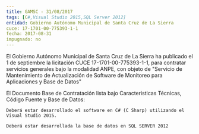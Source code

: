 ```yaml
---
title: GAMSC - 31/08/2017
tags: [C#,Visual Studio 2015,SQL Server 2012]
entidad: Gobierno Autónomo Municipal de Santa Cruz de La Sierra
cuce: 17-1701-00-775393-1-1
fecha: 2017-08-31
impugnado: no
---
```


El Gobierno Autónomo Municipal de Santa Cruz de La Sierra ha publicado
el 1 de septiembre la licitación CUCE 17-1701-00-775393-1-1, para
contratar servicios generales bajo la modalidad ANPE, con objeto de
"Servicio de Mantenimiento de Actualización de Software de Monitoreo
para Aplicaciones y Base de Datos"

<!--more-->

El Documento Base de Contratación lista bajo Caracteristicas Técnicas,
Código Fuente y Base de Datos:

    Deberá estar desarrollado el software en C# (C Sharp) utilizando el
    Visual Studio 2015.

    Deberá estar desarrollada la base de datos en SQL SERVER 2012
